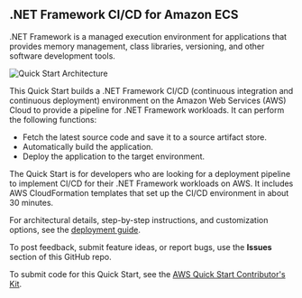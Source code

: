 
## .NET Framework CI/CD for Amazon ECS

.NET Framework is a managed execution environment for applications that provides memory management, class libraries, versioning, and other software development tools.

![Quick Start Architecture](https://raw.githubusercontent.com/aws-quickstart/quickstart-dotnetfx-ecs-cicd/main/docs/images/architecture_diagram.png)

This Quick Start builds a .NET Framework CI/CD (continuous integration and continuous deployment) environment on the Amazon Web Services (AWS) Cloud to provide a pipeline for .NET Framework workloads. It can perform the following functions:

- Fetch the latest source code and save it to a source artifact store.
- Automatically build the application.
- Deploy the application to the target environment.

The Quick Start is for developers who are looking for a deployment pipeline to implement CI/CD for their .NET Framework workloads on AWS. It includes AWS CloudFormation templates that set up the CI/CD environment in about 30 minutes.

For architectural details, step-by-step instructions, and customization options, see the [deployment guide](https://aws-quickstart.github.io/quickstart-dotnetfx-ecs-cicd/).

To post feedback, submit feature ideas, or report bugs, use the **Issues** section of this GitHub repo. 

To submit code for this Quick Start, see the [AWS Quick Start Contributor's Kit](https://aws-quickstart.github.io/).